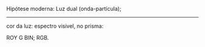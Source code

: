 Hipótese moderna: Luz dual (onda-partícula);

---
cor da luz: espectro visivel, no prisma:

ROY G BIN; RGB.
